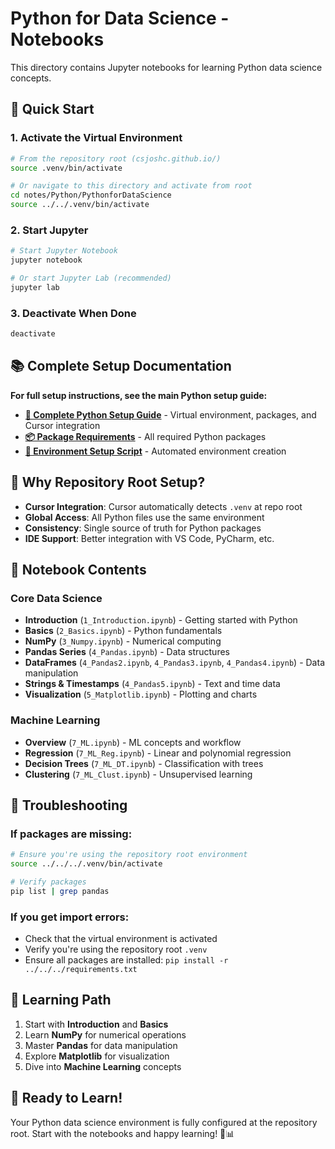 # Python for Data Science - Notebooks

This directory contains Jupyter notebooks for learning Python data science concepts.

## 🚀 **Quick Start**

### 1. Activate the Virtual Environment

```bash
# From the repository root (csjoshc.github.io/)
source .venv/bin/activate

# Or navigate to this directory and activate from root
cd notes/Python/PythonforDataScience
source ../../.venv/bin/activate
```

### 2. Start Jupyter

```bash
# Start Jupyter Notebook
jupyter notebook

# Or start Jupyter Lab (recommended)
jupyter lab
```

### 3. Deactivate When Done

```bash
deactivate
```

## 📚 **Complete Setup Documentation**

**For full setup instructions, see the main Python setup guide:**

- **[🐍 Complete Python Setup Guide](../../../PYTHON_SETUP.md)** - Virtual environment, packages, and Cursor integration
- **[📦 Package Requirements](../../../requirements.txt)** - All required Python packages
- **[🔧 Environment Setup Script](../../../setup_venv.sh)** - Automated environment creation

## 🎯 **Why Repository Root Setup?**

- **Cursor Integration**: Cursor automatically detects `.venv` at repo root
- **Global Access**: All Python files use the same environment
- **Consistency**: Single source of truth for Python packages
- **IDE Support**: Better integration with VS Code, PyCharm, etc.

## 📁 **Notebook Contents**

### Core Data Science

- **Introduction** (`1_Introduction.ipynb`) - Getting started with Python
- **Basics** (`2_Basics.ipynb`) - Python fundamentals
- **NumPy** (`3_Numpy.ipynb`) - Numerical computing
- **Pandas Series** (`4_Pandas.ipynb`) - Data structures
- **DataFrames** (`4_Pandas2.ipynb`, `4_Pandas3.ipynb`, `4_Pandas4.ipynb`) - Data manipulation
- **Strings & Timestamps** (`4_Pandas5.ipynb`) - Text and time data
- **Visualization** (`5_Matplotlib.ipynb`) - Plotting and charts

### Machine Learning

- **Overview** (`7_ML.ipynb`) - ML concepts and workflow
- **Regression** (`7_ML_Reg.ipynb`) - Linear and polynomial regression
- **Decision Trees** (`7_ML_DT.ipynb`) - Classification with trees
- **Clustering** (`7_ML_Clust.ipynb`) - Unsupervised learning

## 🔧 **Troubleshooting**

### If packages are missing:

```bash
# Ensure you're using the repository root environment
source ../../../.venv/bin/activate

# Verify packages
pip list | grep pandas
```

### If you get import errors:

- Check that the virtual environment is activated
- Verify you're using the repository root `.venv`
- Ensure all packages are installed: `pip install -r ../../../requirements.txt`

## 📖 **Learning Path**

1. Start with **Introduction** and **Basics**
2. Learn **NumPy** for numerical operations
3. Master **Pandas** for data manipulation
4. Explore **Matplotlib** for visualization
5. Dive into **Machine Learning** concepts

## 🎉 **Ready to Learn!**

Your Python data science environment is fully configured at the repository root. Start with the notebooks and happy learning! 🐍📊
